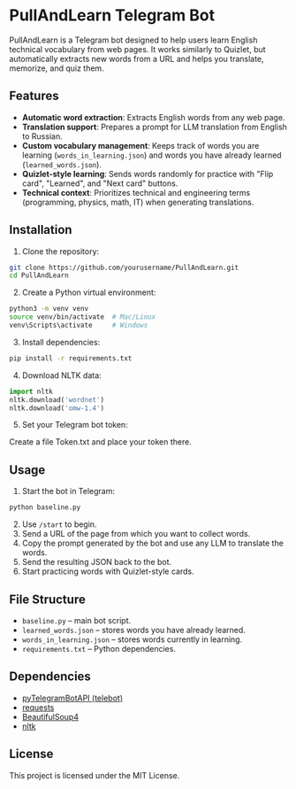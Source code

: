 # PullAndLearn Telegram Bot

PullAndLearn is a Telegram bot designed to help users learn English technical vocabulary from web pages. It works similarly to Quizlet, but automatically extracts new words from a URL and helps you translate, memorize, and quiz them.

## Features

- **Automatic word extraction**: Extracts English words from any web page.
- **Translation support**: Prepares a prompt for LLM translation from English to Russian.
- **Custom vocabulary management**: Keeps track of words you are learning (`words_in_learning.json`) and words you have already learned (`learned_words.json`).
- **Quizlet-style learning**: Sends words randomly for practice with "Flip card", "Learned", and "Next card" buttons.
- **Technical context**: Prioritizes technical and engineering terms (programming, physics, math, IT) when generating translations.

## Installation

1. Clone the repository:

```bash
git clone https://github.com/yourusername/PullAndLearn.git
cd PullAndLearn
````

2. Create a Python virtual environment:

```bash
python3 -m venv venv
source venv/bin/activate  # Mac/Linux
venv\Scripts\activate     # Windows
```

3. Install dependencies:

```bash
pip install -r requirements.txt
```

4. Download NLTK data:

```python
import nltk
nltk.download('wordnet')
nltk.download('omw-1.4')
```

5. Set your Telegram bot token:

Create a file Token.txt and place your token there.

## Usage

1. Start the bot in Telegram:

```bash
python baseline.py
```

2. Use `/start` to begin.
3. Send a URL of the page from which you want to collect words.
4. Copy the prompt generated by the bot and use any LLM to translate the words.
5. Send the resulting JSON back to the bot.
6. Start practicing words with Quizlet-style cards.

## File Structure

* `baseline.py` – main bot script.
* `learned_words.json` – stores words you have already learned.
* `words_in_learning.json` – stores words currently in learning.
* `requirements.txt` – Python dependencies.

## Dependencies

* [pyTelegramBotAPI (telebot)](https://github.com/eternnoir/pyTelegramBotAPI)
* [requests](https://pypi.org/project/requests/)
* [BeautifulSoup4](https://pypi.org/project/beautifulsoup4/)
* [nltk](https://www.nltk.org/)

## License

This project is licensed under the MIT License.
